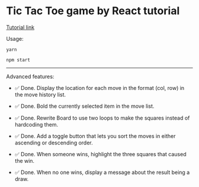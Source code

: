 # Tic Tac Toe game by React tutorial

[Tutorial link](https://reactjs.org/tutorial/tutorial.html)

Usage:

`yarn`

`npm start`

---

Advanced features:

* :white_check_mark: Done. Display the location for each move in the format (col, row) in the move history list.

* :white_check_mark: Done. Bold the currently selected item in the move list.

* :white_check_mark: Done. Rewrite Board to use two loops to make the squares instead of hardcoding them.

* :white_check_mark: Done. Add a toggle button that lets you sort the moves in either ascending or descending order.

* :white_check_mark: Done. When someone wins, highlight the three squares that caused the win.

* :white_check_mark: Done. When no one wins, display a message about the result being a draw.
